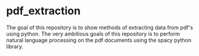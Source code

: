 # pdf_extraction
The goal of this repository is to show methods of extracting data from pdf's using python. The very ambitious goals of this repository is to perform natural language processing on the pdf documents using the spacy python library. 
